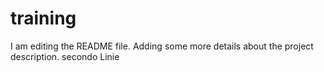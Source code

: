 # training
I am editing the README file. Adding some more details about the project description.
secondo Linie
